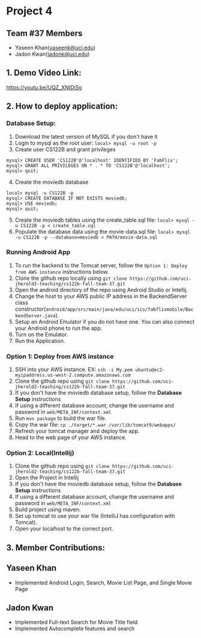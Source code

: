 # Project 4 
## Team #37 Members
- Yaseen Khan(yaseenk@uci.edu)
- Jadon Kwan(jadonk@uci.edu)

## 1. Demo Video Link: 
https://youtu.be/UQZ_XNIDiSg

## 2. How to deploy application:

### Database Setup:
1. Download the latest version of MySQL if you don't have it
2. Login to mysql as the root user: ```local> mysql -u root -p```
3. Create user CS122B and grant privileges
```
mysql> CREATE USER 'CS122B'@'localhost' IDENTIFIED BY 'FabFlix';
mysql> GRANT ALL PRIVILEGES ON * . * TO 'CS122B'@'localhost';
mysql> quit;
```
4. Create the moviedb database
```
local> mysql -u CS122B -p
mysql> CREATE DATABASE IF NOT EXISTS moviedb;
mysql> USE moviedb;
mysql> quit;
```
5. Create the moviedb tables using the create_table.sql file: ```local> mysql -u CS122B -p < create_table.sql```
6. Populate the database data using the movie-data.sql file: ```local> mysql -u CS122B -p --database=moviedb < PATH/movie-data.sql```


### Running Android App
1. To run the backend to the Tomcat server, follow the ```Option 1: Deploy from AWS instance``` instructions below.
2. Clone the github repo locally using ```git clone https://github.com/uci-jherold2-teaching/cs122b-fall-team-37.git```
3. Open the android directory of the repo using Android Studio or Intellij.
4. Change the host to your AWS public IP address in the BackendServer class constructor(```android/app/src/main/java/edu/uci/ics/fabflixmobile/BackendServer.java```).
5. Setup an Android Emulator if you do not have one. You can also connect your Android phone to run the app.
6. Turn on the Emulator.
7. Run the Application.

### Option 1: Deploy from AWS instance
1. SSH into your AWS instance. EX: ```ssh -i My.pem ubuntu@ec2-myipaddress.us-west-2.compute.amazonaws.com```
2. Clone the github repo using ```git clone https://github.com/uci-jherold2-teaching/cs122b-fall-team-37.git```
3. If you don't have the moviedb database setup, follow the **Database Setup** instructions
4. If using a different database account, change the username and password in ```web/META_INF/context.xml```
5. Run ```mvn package``` to build the war file.
6. Copy the war file: ```cp ./target/*.war /var/lib/tomcat9/webapps/```
7. Refresh your tomcat manager and deploy the app.
8. Head to the web page of your AWS instance.

### Option 2: Local(Intellij)
1. Clone the github repo using ```git clone https://github.com/uci-jherold2-teaching/cs122b-fall-team-37.git```
2. Open the Project in Intellij
3. If you don't have the moviedb database setup, follow the **Database Setup** instructions
3. If using a different database account, change the username and password in ```web/META_INF/context.xml```
4. Build project using maven.
5. Set up tomcat to use your war file (IntelliJ has configuration with Tomcat).
6. Open your localhost to the correct port.




## 3. Member Contributions:
## Yaseen Khan
- Implemented Android Login, Search, Movie List Page, and Single Movie Page 

## Jadon Kwan
- Implemented Full-text Search for Movie Title field
- Implemented Autocomplete features and search

